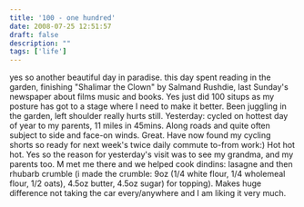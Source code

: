 ```yaml
---
title: '100 - one hundred'
date: 2008-07-25 12:51:57
draft: false
description: ""
tags: ['life']
---
```


yes so another beautiful day in paradise. this day spent reading in the garden, finishing "Shalimar the Clown" by Salmand Rushdie, last Sunday's newspaper about films music and books. Yes just did 100 situps as my posture has got to a stage where I need to make it better. Been juggling in the garden, left shoulder really hurts still. Yesterday: cycled on hottest day of year to my parents, 11 miles in 45mins. Along roads and quite often subject to side and face-on winds. Great. Have now found my cycling shorts so ready for next week's twice daily commute to-from work:) Hot hot hot. Yes so the reason for yesterday's visit was to see my grandma, and my parents too. M met me there and we helped cook dindins: lasagne and then rhubarb crumble (i made the crumble: 9oz (1/4 white flour, 1/4 wholemeal flour, 1/2 oats), 4.5oz butter, 4.5oz sugar) for topping). Makes huge difference not taking the car every/anywhere and I am liking it very much.
